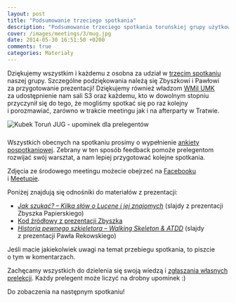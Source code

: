 ```yaml
---
layout: post
title: "Podsumowanie trzeciego spotkania"
description: "Podsumowanie trzeciego spotkania toruńskiej grupy użytkowników języka Java."
cover: /images/meetings/3/mug.jpg
date: 2014-05-30 16:51:50 +0200
comments: true
categories: Materiały
---
```

Dziękujemy wszystkim i&nbsp;każdemu z&nbsp;osobna za&nbsp;udział w&nbsp;<a href="{{root_url}}/news/2014/05/07/spotkanie-3/">trzecim spotkaniu</a> naszej grupy. Szczególne podziękowania należą się Zbyszkowi i&nbsp;Pawłowi za&nbsp;przygotowanie prezentacji! Dziękujemy również władzom <a href="https://www.mat.umk.pl" target="_blank">WMiI UMK</a> za&nbsp;udostępnienie nam sali S3 oraz każdemu, kto w&nbsp;dowolnym stopniu przyczynił się do tego, że&nbsp;mogliśmy spotkać się po raz kolejny i&nbsp;porozmawiać, zarówno w&nbsp;trakcie meetingu jak i&nbsp;na afterparty w&nbsp;Tratwie.

<div class="row text-center">
  <div class="col-md-12">
    <img class="no-border" src="{{ root_url }}/images/meetings/3/mug.jpg" alt="Kubek Toruń JUG - upominek dla prelegentów" title="Kubek Toruń JUG - upominek dla prelegentów" style="margin-bottom: 10px;"/>
  </div>
</div>

Wszystkich obecnych na&nbsp;spotkaniu prosimy o&nbsp;wypełnienie <a href="TODO" target="_blank">ankiety pospotkaniowej</a>. Zebrany w&nbsp;ten sposób feedback pomoże prelegentom rozwijać swój warsztat, a&nbsp;nam lepiej przygotować kolejne spotkania. <!--more-->

Zdjęcia ze&nbsp;środowego meetingu możecie obejrzeć na&nbsp;<a href="https://www.facebook.com/media/set/?set=a.1514025038820984.1073741831.1472639746292847" target="_blank">Facebooku</a> i&nbsp;<a href="http://www.meetup.com/Torun-JUG/photos/22193352/" target="_blank">Meetupie</a>.

Poniżej znajdują się odnośniki do materiałów z&nbsp;prezentacji:
<ul>
  <li>
    <a href="{{root_url}}/materials/meetings/3/Jak_szukac_-_Kilka_slow_o_Lucene_i_jej_znajomych_by_Zbyszko_Papierski.pdf" target="_blank">
      <em>Jak szukać? – Kilka słów o Lucene i&nbsp;jej znajomych</em></a> (slajdy z&nbsp;prezentacji Zbyszka Papierskiego)
  </li>
  <li>
    <a href="https://github.com/maeph/JUG-Lucene" target="_blank">
      Kod źródłowy z prezentacji Zbyszka
    </a>
  </li>
  <li>
    <a href="{{root_url}}/materials/meetings/3/Historia_pewnego_szkieletora_–_Walking_Skeleton_and_ATDD_by_Pawel_Rekowski.pdf" target="_blank">
      <em>Historia pewnego szkieletora – Walking Skeleton &amp;&nbsp;ATDD</em></a> (slajdy z&nbsp;prezentacji Pawła Rekowskiego)
  </li>
</ul>

Jeśli macie jakiekolwiek uwagi na&nbsp;temat przebiegu spotkania, to&nbsp;piszcie o&nbsp;tym w&nbsp;komentarzach.

Zachęcamy wszystkich do dzielenia się swoją wiedzą i&nbsp;<a href="{{root_url}}/speakers/">zgłaszania własnych prelekcji</a>. Każdy prelegent może liczyć na drobny upominek :)

Do zobaczenia na następnym spotkaniu!
